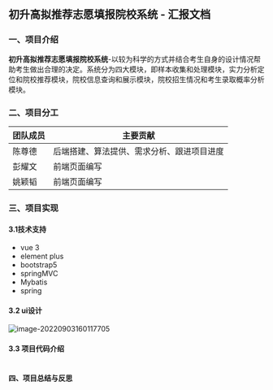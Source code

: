 ## 初升高拟推荐志愿填报院校系统 - 汇报文档

### 一、项目介绍

**初升高拟推荐志愿填报院校系统**-以较为科学的方式并结合考生自身的设计情况帮助考生做出合理的决定。系统分为四大模块，即样本收集和处理模块，实力分析定位和院校推荐模块，院校信息查询和展示模块，院校招生情况和考生录取概率分析模块。

### 二、项目分工 

| 团队成员 | 主要贡献                                   |
| -------- | ------------------------------------------ |
| 陈尊德   | 后端搭建、算法提供、需求分析、跟进项目进度 |
| 彭耀文   | 前端页面编写                               |
| 姚颖韬   | 前端页面编写                               |



### 三、项目实现

#### 3.1技术支持

+ vue 3
+ element plus
+ bootstrap5
+ springMVC 
+ Mybatis 
+ spring

#### 3.2 ui设计

![image-20220903160117705](C:\Users\yyt\AppData\Roaming\Typora\typora-user-images\image-20220903160117705.png)

#### 3.3 项目代码介绍

```

```

#### 四、项目总结与反思